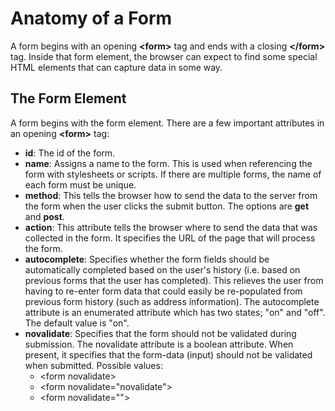 
# Anatomy of a Form
A form begins with an opening **&lt;form&gt;** tag and ends with a closing **&lt;/form&gt;** tag. 
Inside that form element, the browser can expect to find some special HTML elements that can capture data in some way.

## The Form Element
A form begins with the form element. There are a few important attributes in an opening **&lt;form&gt;** tag:

- **id**: The id of the form.
- **name**: Assigns a name to the form. This is used when referencing the form with stylesheets or scripts. If there are multiple forms, the name of each form must be unique.
- **method**: This tells the browser how to send the data to the server from the form when the user clicks the submit button. The options are **get** and **post**.
- **action**: This attribute tells the browser where to send the data that was collected in the form. It specifies the URL of the page that will process the form.
- **autocomplete**: Specifies whether the form fields should be automatically completed based on the user's history 
(i.e. based on previous forms that the user has completed). This relieves the user from having to 
re-enter form data that could easily be re-populated from previous form history (such as address information). 
The autocomplete attribute is an enumerated attribute which has two states; "on" and "off". The default value is "on". 
- **novalidate**: Specifies that the form should not be validated during submission. 
The novalidate attribute is a boolean attribute. When present, it specifies that the form-data (input) should not be validated when submitted. Possible values: 
  - &lt;form novalidate&gt; 
  - &lt;form novalidate="novalidate"&gt; 
  - &lt;form novalidate=""&gt;
